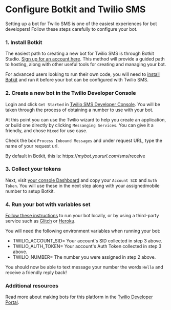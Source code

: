 # Configure Botkit and Twilio SMS

Setting up a bot for Twilio SMS is one of the easiest experiences for bot developers! Follow these steps carefully to configure your bot.

### 1. Install Botkit

The easiest path to creating a new bot for Twilio SMS is through Botkit Studio. [Sign up for an account here](https://studio.botkit.ai/signup/). This method will provide a guided path to hosting, along with other useful tools for creating and managing your bot.

For advanced users looking to run their own code, you will need to [install Botkit](../readme-twiliosms.md#getting-started) and run it before your bot can be configured with Twilio SMS.

### 2. Create a new bot in the Twilio Developer Console

Login and click `Get Started`  in [Twilio SMS Developer Console](https://www.twilio.com/console/sms/dashboard). You will be taken through the process of obtaining a number to use with your bot.

At this point you can use the Twilio wizard to help you create an application, or build one directly by clicking `Messanging Services`. You can give it a friendly, and chose `Mixed` for use case.

Check the box `Process Inbound Messages` and under request URL, type the name of your request url.

By default in Botkit, this is:
https://*mybot.yoururl.com*/sms/receive

### 3. Collect your tokens

Next, visit [your console Dashboard](https://www.twilio.com/console) and copy your `Account SID` and `Auth Token`. You will use these in the next step along with your assignedmobile number to setup Botkit.

### 4. Run your bot with variables set

 [Follow these instructions](../readme-twiliosms.md#getting-started) to run your bot locally, or by using a third-party service such as [Glitch](https://glitch.com) or [Heroku](https://heroku.com).

 You will need the following environment variables when running your bot:

* TWILIO_ACCOUNT_SID= Your account's SID collected in step 3 above.
* TWILIO_AUTH_TOKEN= Your account's Auth Token collected in step 3 above.
* TWILIO_NUMBER= The number you were assigned in step 2 above.

You should now be able to text message your number the words `Hello` and receive a friendly reply back!

### Additional resources

Read more about making bots for this platform in the [Twilio Developer Portal](https://www.twilio.com/console).
